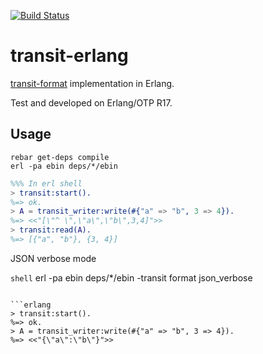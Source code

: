 [![Build
Status](https://travis-ci.org/isaiah/transit-erlang.svg)](https://travis-ci.org/isaiah/transit-erlang)

transit-erlang
==============
[transit-format](https://github.com/cognitect/transit-format) implementation in Erlang.

Test and developed on Erlang/OTP R17.

Usage
-----

```shell
rebar get-deps compile
erl -pa ebin deps/*/ebin
```

```erlang
%%% In erl shell
> transit:start().
%=> ok.
> A = transit_writer:write(#{"a" => "b", 3 => 4}).
%=> <<"[\"^ \",\"a\",\"b\",3,4]">>
> transit:read(A).
%=> [{"a", "b"}, {3, 4}]
```

JSON verbose mode

```shell```
erl -pa ebin deps/*/ebin -transit format json_verbose
```

```erlang
> transit:start().
%=> ok.
> A = transit_writer:write(#{"a" => "b", 3 => 4}).
%=> <<"{\"a\":\"b\"}">>
```
